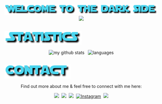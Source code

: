 
<p align="center">
    <img src="src/title.png" />
    <br>
    <img src="src/intro.gif" />
    <br>
    <br>
</p>

<img src="src/statistics.png" />
<p align="center">
    <img src="https://github-readme-stats.vercel.app/api?username=Gizmotronn&hide=contribs&show_icons=true&text_color=ffffff&title_color=FFD44E&bg_color=000000&icon_color=4BD5EE&custom_title=Padawan`s github statistics" alt="my github stats" height="160"/>&nbsp&nbsp
    <img src="https://github-readme-stats.vercel.app/api/top-langs/Gizmotronn&layout=compact&theme=nord&text_color=ffffff&title_color=FFD44E&bg_color=000000&custom_title=Most used programing forces" alt="languages" height="160">
    <br>
    <br>
</p>

<img src="src/contact.png" />
<p align="center">
Find out more about me & feel free to connect with me here:
</p>
<p align="center">
    <a target="_blank"href="https://www.linkedin.com/in/liam-arbuckle-8bb257188/"><img src="https://img.shields.io/badge/LinkedIn-0077B5?style=for-the-badge&logo=linkedin&logoColor=white" /></a>&nbsp
    <a target="_blank"href="https://www.reddit.com/user/LimoDroid"><img src="https://img.shields.io/badge/Reddit-FF4500?style=for-the-badge&logo=reddit&logoColor=white" /></a>&nbsp
    <a target="_blank"href="https://stackoverflow.com/users/10981119/Gizmotronn"><img src="https://img.shields.io/badge/Stack_Overflow-FE7A16?style=for-the-badge&logo=stack-overflow&logoColor=white" /></a>&nbsp
    <a href="https://instagram.com/droidology" target="_blank"><img alt="Instagram" src="https://img.shields.io/badge/-Stack%20Exchange-1E5297?style=for-the-badge&logo=Stack-Exchange&logoColor=white"></a>&nbsp
    <a href="mailto:liam@skinetics.tech?subject=Hello%20Liam,%20From%20Github"><img src="https://img.shields.io/badge/Gmail-D14836?style=for-the-badge&logo=gmail&logoColor=white" /></a>
</p>
